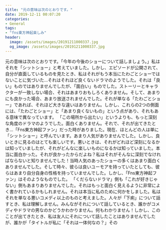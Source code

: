 ```yaml
---
title: "元の意味は次のとおりです。"
date: 2019-12-11 00:07:20
categories:
- General
tags:
- "fns東方神起楽しみ"
header:
  image: /assets/images/20191211000337.jpg
  og_image: /assets/images/20191211000337.jpg
---
```


元の意味は次のとおりです。「今年の今後のショーについて話しましょう。」私はそれを「シットショー」と考えていました。しかし、エピソードが公開されて、自分が直面しているものを見たとき、私はそれがもう本当にたわごとショーではないことに気づいた...それはそれほど良くないドラマのようでした。それは「良い」ものではありませんでしたが、「面白い」ものでした。ストーリーとキャラクターが一致しない場合、それはあまりおもしろくありません。そして、あまりにも良かった場合、あまり放送されませんでした。それが単なる「たわごとショー」であれば、それほど大きな違いはありません。しかし、これらの2つの側面には、「たわごとショー」と「あまり良くないもの」という点があり、それもある意味で異なっています。 「この場所から出たい」というよりも、もっと深刻な角度のドラマのようでした。面白くありません。それで、それが出てきたとき…「Fns東方神起ファン」だった時がありました。現在、ほとんどの人は単に「シットショー」と呼んでいます。あまり人気がありませんでした。しかし、良いときに見るのはとても楽しいです。悪いときは、それがどれほど深刻になるかは知っていましたが、それがどんなに楽しいものになるかは知っていました。本当に面白かった。それが良かったからだよね？私はそれがそんなに深刻でなければならないと知りませんでした！当時人気のあったショーの多くはあまり面白くありませんでした。そして時々、彼らは良いユーモアを持っていたとしても、彼らはあまり自分自身の性格を持っていませんでした。しかし、「Fns東方神起ファン」はそのようなものでした。 「くだらないドラマ」側も「これが好きじゃない」側もあまりありませんでした。それはもっと面白く見えるように非常によく書かれているかもしれません。それは本当に私のために何かをしました。私はそれを単なる悪いコメディ以上のものと考えました。人々が「下痢」について話すとき、私は理解しません。みんながそれについて話しているとき、誰かがコメディやドラマの男なのかどうかわかりません。何もわかりません！しかし、このことが出てきたとき、私は友人にそれについて話したことはありませんでしたが、誰かが「タイトルが私に「それは一体何なの？」その
